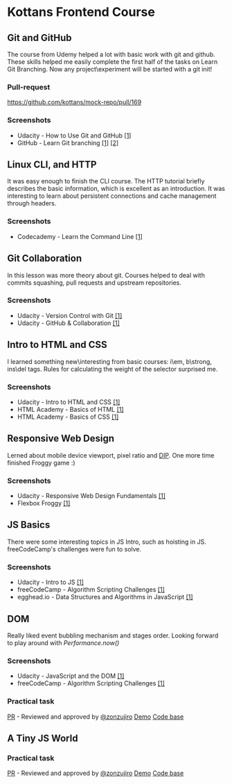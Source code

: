 # Kottans Frontend Course

## Git and GitHub

The course from Udemy helped a lot with basic work with git and github. These skills helped me easily complete the first half of the tasks on Learn Git Branching. Now any project\experiment will be started with a git init!

### Pull-request
	
https://github.com/kottans/mock-repo/pull/169

### Screenshots

- Udacity - How to Use Git and GitHub [\[1\]](task_git_intro/udacity_using_git.png)
- GitHub - Learn Git branching [\[1\]](task_git_intro/github_branching_1.jpg) [\[2\]](task_git_intro/github_branching_2.jpg)

## Linux CLI, and HTTP

It was easy enough to finish the CLI course. The HTTP tutorial briefly describes the basic information, which is excellent as an introduction. It was interesting to learn about persistent connections and cache management through headers.

### Screenshots

- Codecademy - Learn the Command Line [\[1\]](task_linux_cli/codecademy_linux_cli.png)

## Git Collaboration

In this lesson was more theory about git. Courses helped to deal with commits squashing, pull requests and upstream repositories.

### Screenshots

- Udacity - Version Control with Git [\[1\]](task_git_collaboration/udacity_version_control.png)
- Udacity - GitHub & Collaboration [\[1\]](task_git_collaboration/udacity_collaboration.png)

## Intro to HTML and CSS

I learned something new\interesting from basic courses: i\em, b\strong, ins\del tags.
Rules for calculating the weight of the selector surprised me.

### Screenshots

- Udacity - Intro to HTML and CSS [\[1\]](task_html_css_intro/udacity.com_courses_html.png)
- HTML Academy - Basics of HTML [\[1\]](task_html_css_intro/htmlacademy.ru_courses_basic-html.png)
- HTML Academy - Basics of CSS [\[1\]](task_html_css_intro/htmlacademy.ru_courses_basic-css.png)

## Responsive Web Design

Lerned about mobile device viewport, pixel ratio and [DIP](https://en.wikipedia.org/wiki/Device-independent_pixel). One more time finished Froggy game :)

### Screenshots

- Udacity - Responsive Web Design Fundamentals [\[1\]](task_responsive_web_design/udacity.com_courses_responsive.png)
- Flexbox Froggy [\[1\]](task_responsive_web_design/flexboxfroggy.com.png)

## JS Basics

There were some interesting topics in JS Intro, such as hoisting in JS.
freeCodeCamp's challenges were fun to solve.

### Screenshots

- Udacity - Intro to JS [\[1\]](task_js_basics/udacity.com_intro_to_js.png)
- freeCodeCamp - Algorithm Scripting Challenges [\[1\]](task_js_basics/freecodecamp_scripting_challenges.png)
- egghead.io - Data Structures and Algorithms in JavaScript [\[1\]](task_js_basics/egghead.io_data-structures-and-algorithms-in-javascript.png)

## DOM

Really liked event bubbling mechanism and stages order. Looking forward to play around with *Performance.now()*

### Screenshots

- Udacity - JavaScript and the DOM [\[1\]](task_js_dom/udacity.com_dom.png)
- freeCodeCamp - Algorithm Scripting Challenges [\[1\]](task_js_dom/freecodecamp_scripting_challenges.png)

### Practical task

[PR](https://github.com/kottans/frontend-2019-homeworks/pull/91) - Reviewed and approved by [@zonzujiro](https://github.com/zonzujiro)
[Demo](https://rrrds.github.io/kottans-hw-dom/)
[Code base](https://github.com/rrrds/kottans-hw-dom)
    
## A Tiny JS World

### Practical task

[PR](https://github.com/kottans/frontend-2019-homeworks/pull/91) - Reviewed and approved by [@zonzujiro](https://github.com/zonzujiro)
[Demo](https://rrrds.github.io/kottans-hw-dom/)
[Code base](https://github.com/rrrds/kottans-hw-dom)
